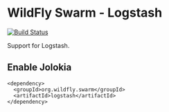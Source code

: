 # WildFly Swarm - Logstash

[![Build Status](https://projectodd.ci.cloudbees.com/buildStatus/icon?job=wildfly-swarm-logstash)](https://projectodd.ci.cloudbees.com/job/wildfly-swarm-logstash)

Support for Logstash.

## Enable Jolokia

    <dependency>
      <groupId>org.wildfly.swarm</groupId>
      <artifactId>logstash</artifactId>
    </dependency>

